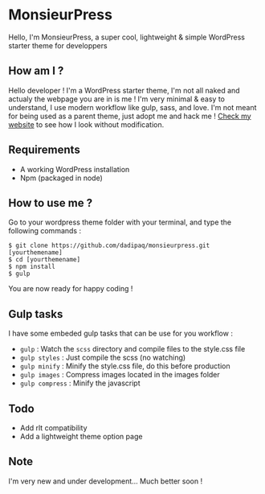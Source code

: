 # MonsieurPress
Hello, I'm MonsieurPress, a super cool, lightweight & simple WordPress starter theme for developpers

## How am I ?
Hello developer ! I'm a WordPress starter theme, I'm not all naked and actualy the webpage you are in is me ! I'm very minimal & easy to understand, I use modern workflow like gulp, sass, and love. I'm not meant for being used as a parent theme, just adopt me and hack me ! [Check my website](http://www.monsieurpress.com/ "MonsieurPress") to see how I look without modification.

## Requirements
- A working WordPress installation
- Npm (packaged in node)

## How to use me ?
Go to your wordpress theme folder with your terminal, and type the following commands :

	$ git clone https://github.com/dadipaq/monsieurpress.git [yourthemename]
    $ cd [yourthemename]
	$ npm install
	$ gulp

You are now ready for happy coding !

## Gulp tasks
I have some embeded gulp tasks that can be use for you workflow :

- `gulp` : Watch the `scss` directory and compile files to the style.css file
- `gulp styles` : Just compile the scss (no watching)
- `gulp minify` : Minify the style.css file, do this before production
- `gulp images` : Compress images located in the images folder
- `gulp compress` : Minify the javascript

## Todo
- Add rlt compatibility
- Add a lightweight theme option page

## Note
I'm very new and under development... Much better soon !
